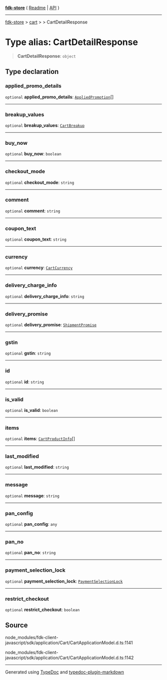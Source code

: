 [**fdk-store**](../../../README.md) ( [Readme](../../../README.md) \| [API](../../../API.md) )

---

[fdk-store](../../../API.md) > [cart](../../README.md) > [<internal>](../README.md) > CartDetailResponse

# Type alias: CartDetailResponse

> **CartDetailResponse**: `object`

## Type declaration

### applied_promo_details

`optional` **applied_promo_details**: [`AppliedPromotion`](type-alias.AppliedPromotion.md)[]

---

### breakup_values

`optional` **breakup_values**: [`CartBreakup`](type-alias.CartBreakup.md)

---

### buy_now

`optional` **buy_now**: `boolean`

---

### checkout_mode

`optional` **checkout_mode**: `string`

---

### comment

`optional` **comment**: `string`

---

### coupon_text

`optional` **coupon_text**: `string`

---

### currency

`optional` **currency**: [`CartCurrency`](type-alias.CartCurrency.md)

---

### delivery_charge_info

`optional` **delivery_charge_info**: `string`

---

### delivery_promise

`optional` **delivery_promise**: [`ShipmentPromise`](type-alias.ShipmentPromise.md)

---

### gstin

`optional` **gstin**: `string`

---

### id

`optional` **id**: `string`

---

### is_valid

`optional` **is_valid**: `boolean`

---

### items

`optional` **items**: [`CartProductInfo`](type-alias.CartProductInfo.md)[]

---

### last_modified

`optional` **last_modified**: `string`

---

### message

`optional` **message**: `string`

---

### pan_config

`optional` **pan_config**: `any`

---

### pan_no

`optional` **pan_no**: `string`

---

### payment_selection_lock

`optional` **payment_selection_lock**: [`PaymentSelectionLock`](type-alias.PaymentSelectionLock.md)

---

### restrict_checkout

`optional` **restrict_checkout**: `boolean`

## Source

node_modules/fdk-client-javascript/sdk/application/Cart/CartApplicationModel.d.ts:1141

node_modules/fdk-client-javascript/sdk/application/Cart/CartApplicationModel.d.ts:1142

---

Generated using [TypeDoc](https://typedoc.org/) and [typedoc-plugin-markdown](https://www.npmjs.com/package/typedoc-plugin-markdown)
